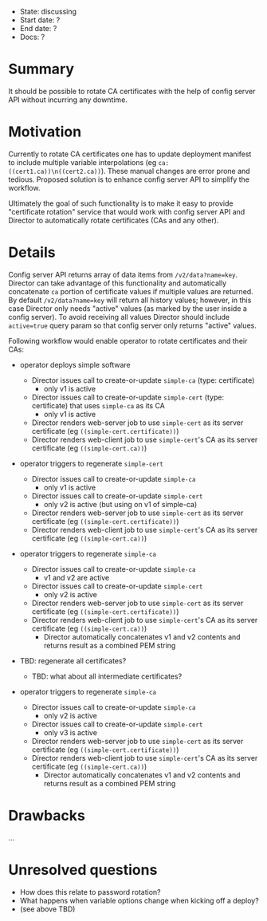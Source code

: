 - State: discussing
- Start date: ?
- End date: ?
- Docs: ?

# Summary

It should be possible to rotate CA certificates with the help of config server API without incurring any downtime.

# Motivation

Currently to rotate CA certificates one has to update deployment manifest to include multiple variable interpolations (eg `ca: ((cert1.ca))\n((cert2.ca))`). These manual changes are error prone and tedious. Proposed solution is to enhance config server API to simplify the workflow.

Ultimately the goal of such functionality is to make it easy to provide "certificate rotation" service that would work with config server API and Director to automatically rotate certificates (CAs and any other).

# Details

Config server API returns array of data items from `/v2/data?name=key`. Director can take advantage of this functionality and automatically concatenate `ca` portion of certificate values if multiple values are returned. By default `/v2/data?name=key` will return all history values; however, in this case Director only needs "active" values (as marked by the user inside a config server). To avoid receiving all values Director should include `active=true` query param so that config server only returns "active" values.

Following workflow would enable operator to rotate certificates and their CAs:

- operator deploys simple software
  - Director issues call to create-or-update `simple-ca` (type: certificate)
    - only v1 is active
  - Director issues call to create-or-update `simple-cert` (type: certificate) that uses `simple-ca` as its CA
    - only v1 is active
  - Director renders web-server job to use `simple-cert` as its server certificate (eg `((simple-cert.certificate))`)
  - Director renders web-client job to use `simple-cert`'s CA as its server certificate (eg `((simple-cert.ca))`)

- operator triggers to regenerate `simple-cert`
  - Director issues call to create-or-update `simple-ca`
    - only v1 is active
  - Director issues call to create-or-update `simple-cert`
    - only v2 is active (but using on v1 of simple-ca)
  - Director renders web-server job to use `simple-cert` as its server certificate (eg `((simple-cert.certificate))`)
  - Director renders web-client job to use `simple-cert`'s CA as its server certificate (eg `((simple-cert.ca))`)

- operator triggers to regenerate `simple-ca`
  - Director issues call to create-or-update `simple-ca`
    - v1 and v2 are active
  - Director issues call to create-or-update `simple-cert`
    - only v2 is active
  - Director renders web-server job to use `simple-cert` as its server certificate (eg `((simple-cert.certificate))`)
  - Director renders web-client job to use `simple-cert`'s CA as its server certificate (eg `((simple-cert.ca))`)
    - Director automatically concatenates v1 and v2 contents and returns result as a combined PEM string

- TBD: regenerate all certificates?
  - TBD: what about all intermediate certificates?

- operator triggers to regenerate `simple-ca`
  - Director issues call to create-or-update `simple-ca`
    - only v2 is active
  - Director issues call to create-or-update `simple-cert`
    - only v3 is active
  - Director renders web-server job to use `simple-cert` as its server certificate (eg `((simple-cert.certificate))`)
  - Director renders web-client job to use `simple-cert`'s CA as its server certificate (eg `((simple-cert.ca))`)
    - Director automatically concatenates v1 and v2 contents and returns result as a combined PEM string

# Drawbacks

...

# Unresolved questions

- How does this relate to password rotation?
- What happens when variable options change when kicking off a deploy?
- (see above TBD)
